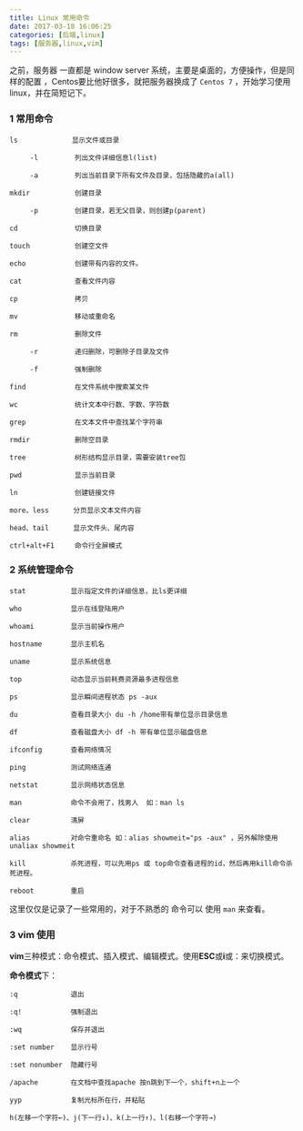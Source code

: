```yaml
---
title: Linux 常用命令
date: 2017-03-18 16:06:25
categories: [后端,linux]
tags: [服务器,linux,vim]
---
```


之前，服务器 一直都是 window server 系统，主要是桌面的，方便操作，但是同样的配置 ，Centos要比他好很多，就把服务器换成了 `Centos 7` ，开始学习使用 linux，并在简短记下。
<!--more-->

### 1 常用命令
```
ls　　          显示文件或目录

     -l         列出文件详细信息l(list)

     -a         列出当前目录下所有文件及目录，包括隐藏的a(all)

mkdir           创建目录

     -p         创建目录，若无父目录，则创建p(parent)

cd              切换目录

touch           创建空文件

echo            创建带有内容的文件。

cat             查看文件内容

cp              拷贝

mv              移动或重命名

rm              删除文件

     -r         递归删除，可删除子目录及文件

     -f         强制删除

find            在文件系统中搜索某文件

wc              统计文本中行数、字数、字符数

grep            在文本文件中查找某个字符串

rmdir           删除空目录

tree            树形结构显示目录，需要安装tree包

pwd             显示当前目录

ln              创建链接文件

more、less      分页显示文本文件内容

head、tail      显示文件头、尾内容

ctrl+alt+F1     命令行全屏模式
```

### 2 系统管理命令

```
stat           显示指定文件的详细信息，比ls更详细

who            显示在线登陆用户

whoami         显示当前操作用户

hostname       显示主机名

uname          显示系统信息

top            动态显示当前耗费资源最多进程信息

ps             显示瞬间进程状态 ps -aux

du             查看目录大小 du -h /home带有单位显示目录信息

df             查看磁盘大小 df -h 带有单位显示磁盘信息

ifconfig       查看网络情况

ping           测试网络连通

netstat        显示网络状态信息

man            命令不会用了，找男人  如：man ls

clear          清屏

alias          对命令重命名 如：alias showmeit="ps -aux" ，另外解除使用unaliax showmeit

kill           杀死进程，可以先用ps 或 top命令查看进程的id，然后再用kill命令杀死进程。

reboot         重启
```
这里仅仅是记录了一些常用的，对于不熟悉的 命令可以 使用 `man` 来查看。

### 3 vim 使用

**vim**三种模式：命令模式、插入模式、编辑模式。使用**ESC**或**i**或：来切换模式。

**命令模式**下：
```
:q             退出

:q!            强制退出

:wq            保存并退出

:set number    显示行号

:set nonumber  隐藏行号

/apache        在文档中查找apache 按n跳到下一个，shift+n上一个

yyp            复制光标所在行，并粘贴

h(左移一个字符←)、j(下一行↓)、k(上一行↑)、l(右移一个字符→)
```






